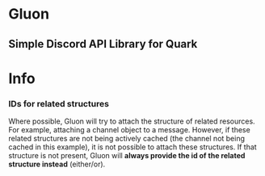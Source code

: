 # Gluon

## Simple Discord API Library for Quark

# Info

### IDs for related structures

Where possible, Gluon will try to attach the structure of related resources. For example, attaching a channel object to a message. However, if these related structures are not being actively cached (the channel not being cached in this example), it is not possible to attach these structures. If that structure is not present, Gluon will **always provide the id of the related structure instead** (either/or).